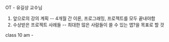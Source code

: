 OT - 유길상 교수님 
1. 앞으로의 강의 계획
-- 4개월 간 이론, 프로그래밍, 프로젝트를 모두 끝내야함
2. 수상받은 프로젝트 사례들
-- 최대한 많은 사람들이 쓸 수 있는 앱?을 목표로 할 것

class 10 am - 
